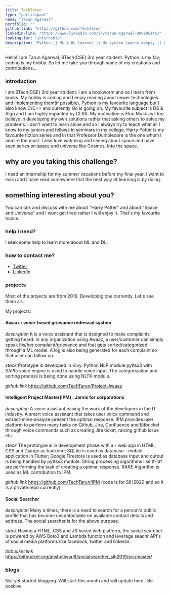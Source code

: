 ```yaml
---
title: TechTarun
type: "participant"
name: "Tarun Agarwal"
portfolio: ""
github-link: "https://github.com/TechTarun"
linkedin-link: "https://www.linkedin.com/in/tarun-agarwal-900995145/"
looking-for: "internship"
description: "Python || ML & DL learner || My system learns deeply || Django || Blockchain"
---
```


Hello! I am Tarun Agarwal, BTech(CSE) 3rd year student. Python is my fav; coding is my hobby. So let me take you through some of my creations and contributions... 

### introduction

I am BTech(CSE) 3rd year student. I am a bookworm and so I learn from books. My hobby is coding and I enjoy reading about newer technologies and implementing them(if possible). Python is my favourite language but I also know C/C++ and currently Go is going on. My favourite subject is DS & Algo and I am highly impacted by CLRS.
My motivation is Elon Musk as I too believe in developing my own solutions rather that asking others to solve my problems. I don't want to learn alone and so I always try to teach what all I know to my juniors and fellows in seminars in my college. 
Harry Potter is my favourite fiction series and in that Professor Dumbledore is the one whom I admire the most. I also love watching and seeing about space and have seen series on space and universe like Cosmos, Into the space.

## why are you taking this challenge?

I need an internship for my summer vacations before my final year.
I want to learn and I have read somewhere that the best way of learning is by doing.

## something interesting about you?

You can talk and discuss with me about "Harry Potter" and about "Space and Universe" and I wont get tired rather I will enjoy it. That's my favourite topics.

### help I need?

I seek some help to learn more about ML and DL.

### how to contact me?

- [Twitter]("https://twitter.com/TarunAg72593940")
- [LinkedIn]("https://www.linkedin.com/in/tarun-agarwal-900995145/")

### projects

Most of the projects are from 2019. Developing one currently. Let's see them all..

My projects:

#### Awaaz : voice-based grievance redressal system

_description_ It is a voice assistant that is designed to make complaints getting heard. In any organization using Awaaz, a user/customer can simply speak his/her complaint/grievance and that gets sorted/categorized through a ML model. A log is also being generated for each complaint so that user can follow up.

_stack_ Prototype is developed in Kivy. Python NLP module pyttsx3 with SAPI5 voice engine is used to handle voice input. The categorization and sorting process is being done using NLTK module.

_github link_ https://github.com/TechTarun/Project-Awaaz

#### Intelligent Project Master(IPM) : Jarvis for corporations

_description_ A voice assistant easing the work of the developers in the IT industry. A smart voice assistant that takes user voice command and extract-mine-analyze-present the optimal response. IPM provides user platform to perform many tasks on Github, Jira, Confluence and Bitbucket through voice commands such as creating Jira ticket, raising github issue etc.  

_stack_ The prototype is in development phase with a 
        - web app in HTML, CSS and Django as backend; SQLite is used as database
        - mobile application in Flutter; Google Firestore is used as database
        Input and output is being handled by pyttsx3 module.
        String processing algorithms like tf-idf are performing the task of creating a optimal response. RAKE Algorithm is used as ML contribution to IPM.

_github link_ https://github.com/TechTarun/IPM (code is for SIH2020 and so it is a private repo currently)

#### Social Searcher

_description_ Many a times, there is a need to search for a person's public profile that has become uncontactable on available contact details and address. The social searcher is for the above purpose.

_stack_ Having a HTML, CSS and JS based web platform, the social searcher is powered by AWS Boto3 and Lambda function and leverage seachr API's of social media platforms like facebook, twitter and linkedin.

_bitbucket link_ https://bitbucket.org/anshutiwari8/socialsearcher_sih2019/src/master/

### blogs

Not yet started blogging. Will start this month and will update here.. Be positive
